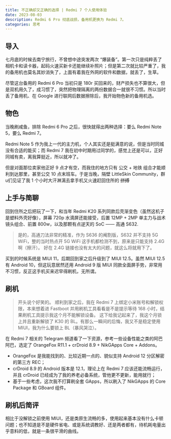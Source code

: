 ```yaml
---
title: 不正确却又正确的选择 | Redmi 7 个人使用体验
date: 2023-08-03
description: Redmi 6 Pro 彻底战损，备用机更换为 Redmi 7。
categories: 思考
---
```


## 导入

七月底的时候去南宁旅行，不曾想中途突发两次 “爆装备”。第一次只是纯粹丢了相机卡和读卡器，起码火速买新卡还能继续补照片；但是第二次就比较严重了，我的备用机也莫名其妙消失了，上面有着我在外网的软件和数据，就丢了，生草。

尽管这台备用的 Redmi 6 Pro 当初只是 180r 买回来的，财产损失也不算很大，但是双机用久了，成习惯了，突然把物理隔离的两份数据合一就很不习惯。所以当时丢了备用机、在 Google 进行联网后数据擦除后，我开始物色新的备用机选。

## 物色

当晚刷咸鱼，排除 Redmi 6 Pro 之后，很快就得出两种选择：要么 Redmi Note 5，要么 Redmi 7。

Redmi Note 5 作为我上一代的主力机，个人其实还是挺满意的说，但是当时同城没有合适的能买；而 Redmi 7 我在初中时期用过同学的，感觉上还是可以，正好同城有卖，离我算挺近，所以就冲了。

但是对面那位卖家他正好 9 点才有空，而我住的地方只有 公交 + 地铁 组合才能顺利到达那里，甚至公交 10 点末班车。于是当晚，隔壁 LittleSkin Community，群u们见证了我 1 个小时大汗淋漓去拿手机又火速赶回住所的 ~~拼搏~~

## 上手与简聊

回到住所之后把玩了一下，和当年 Redmi K20 系列同款后壳渐变色（虽然这机子是塑料外壳好像），屏幕 720p 水滴屏还能接受，后置 12MP + 2MP 单主力与战术镜头组合、前置 800w，以及那颗有点逆天的 SoC —— 高通 S632.

> 是的，高通刀法非常的精准，作为 S636 的阉割版，S632 并不支持 5G WiFi，整的当时热点开 5G WiFi 这手机都检测不到，原来是只能支持 2.4G 啊（擦汗）。
> 好在 2.4G 链接也没有太大的问题，就这么将就用下了。

买到的时候系统是 MIUI 11，后期回到家之后升级到了 MIUI 12.5。虽然 MIUI 12.5 有 Android 10，但这玩意居然还用 Android 9 版 MIUI 同款全面屏手势，非常用不习惯，反正这手机买来迟早得刷机，无所谓。

## 刷机

> 开头说个好笑的。
> 顺利到家之后，我在 Redmi 7 上绑定小米账号和解锁权限，本来想着进 Fastboot 并用刷机工具看看是不是提示等待 168 小时，结果刷机工具提示我这个月不能解锁设备。
> 这下给我记起来了，我这个月锁上并且重新解锁了 K30 的 BL。有那么一瞬间的后悔，我又不是稳定使用 MIUI，我为什么要锁上 BL（暴风哭泣）。

在 Redmi 7 相关的 Telegram 频道看了一下资源，参考一些设备性能之类的阿巴阿巴，选定了 OrangeFox R11.1 + crDroid 8.9 + NikGApps Core + Addons。

- OrangeFox 是我能找到的、比较近期一点的、貌似支持 Android 12 分区解密的第三方 REC；
- crDroid 8.9 的 Android 版本是 12.1，理论上在 Redmi 7 应该还能流畅运行，并且 crDroid 已经成为了我的养老必备系统，管他更不更新，能用就行；
- 基于一些考虑，这次我不打算刷全套 GApps，所以刷入了 NikGApps 的 Core Package 和 GBoard 组件。

## 刷机后简评

相比于没解锁之前使用 MIUI，还是类原生流畅的多，使用起来基本没有什么卡顿问题；也不知道是不是硬件省电、或是系统调教好、还是两者都有，待机耗电量出乎意料的低，就是一条很平滑的曲线。

